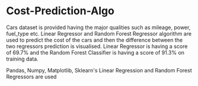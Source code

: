# Cost-Prediction-Algo

Cars dataset is provided having the major qualities such as mileage, power, fuel_type etc. Linear Regressor and Random Forest Regressor algorithm are used to predict the cost of the cars and then the difference between the two regressors prediction is visualised. 
Linear Regressor is having a score of 69.7% and the Random Forest Classifier is having a score of 91.3% on training data.

Pandas, Numpy, Matplotlib, Sklearn's Linear Regression and Random Forest Regressors are used
